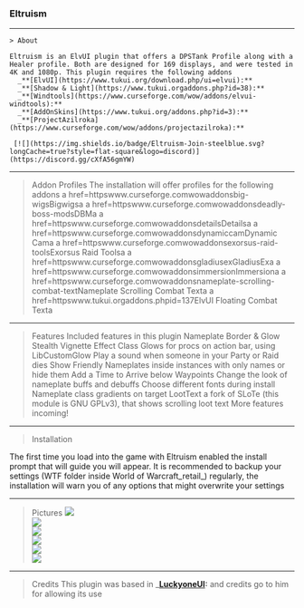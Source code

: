 ### Eltruism
___
```
> About

Eltruism is an ElvUI plugin that offers a DPSTank Profile along with a Healer profile. Both are designed for 169 displays, and were tested in 4K and 1080p. This plugin requires the following addons
  _**[ElvUI](https://www.tukui.org/download.php/ui=elvui):**
  _**[Shadow & Light](https://www.tukui.orgaddons.php?id=38):**
  _**[Windtools](https://www.curseforge.com/wow/addons/elvui-windtools):**
  _**[AddOnSkins](https://www.tukui.org/addons.php?id=3):**
  _**[ProjectAzilroka](https://www.curseforge.com/wow/addons/projectazilroka):**
  
 [![](https://img.shields.io/badge/Eltruism-Join-steelblue.svg?longCache=true?style=flat-square&logo=discord)](https://discord.gg/cXfA56gmYW)

```
___

>Addon Profiles
The installation will offer profiles for the following addons
a href=httpswww.curseforge.comwowaddonsbig-wigsBigwigsa
a href=httpswww.curseforge.comwowaddonsdeadly-boss-modsDBMa
a href=httpswww.curseforge.comwowaddonsdetailsDetailsa
a href=httpswww.curseforge.comwowaddonsdynamiccamDynamic Cama
a href=httpswww.curseforge.comwowaddonsexorsus-raid-toolsExorsus Raid Toolsa
a href=httpswww.curseforge.comwowaddonsgladiusexGladiusExa
a href=httpswww.curseforge.comwowaddonsimmersionImmersiona
a href=httpswww.curseforge.comwowaddonsnameplate-scrolling-combat-textNameplate Scrolling Combat Texta
a href=httpswww.tukui.orgaddons.phpid=137ElvUI Floating Combat Texta
___
>Features
Included features in this plugin
 Nameplate Border & Glow
 Stealth Vignette Effect
 Class Glows for procs on action bar, using LibCustomGlow
 Play a sound when someone in your Party or Raid dies
 Show Friendly Nameplates inside instances with only names or hide them
 Add a Time to Arrive below Waypoints
 Change the look of nameplate buffs and debuffs
 Choose different fonts during install
 Nameplate class gradients on target
 LootText a fork of SLoTe (this module is GNU GPLv3), that shows scrolling loot text 
 More features incoming!
___
>Installation

The first time you load into the game with Eltruism enabled the install prompt that will guide you will appear. It is recommended to backup your settings (WTF folder inside World of Warcraft_retail_) regularly, the installation will warn you of any options that might overwrite your settings
___
>Pictures
[![](https://https/i.imgur.com/xEG4b4D.png)](https/i.imgur.com/xEG4b4D.png "Click to Open Image 1")  
[![](https://https/i.imgur.com/5gXTAox.png)](https/i.imgur.com/5gXTAox.png "Click to Open Image 2")  
[![](https://https/i.imgur.com/DQsDaYi.png)](https/i.imgur.com/DQsDaYi.png "Click to Open Image 3")  
[![](https://https/i.imgur.com/NYwCfhG.png)](https/i.imgur.com/NYwCfhG.png "Click to Open Image 4")  
[![](https://https/i.imgur.com/GDKdRmf.png)](https/i.imgur.com/GDKdRmf.png "Click to Open Image 5")  
[![](https://https/i.imgur.com/eOt6YGU.png)](https/i.imgur.com/eOt6YGU.png "Click to Open Image 6")  
___
>Credits
This plugin was based in _**[LuckyoneUI](httpswww.tukui.orgaddons.php?id=154):** and credits go to him for allowing its use
